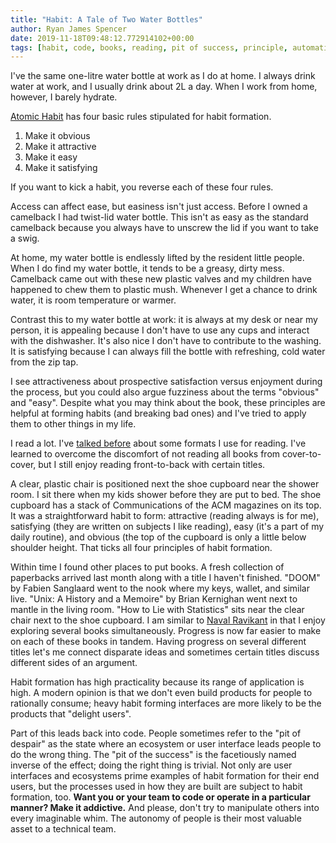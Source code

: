 ```yaml
---
title: "Habit: A Tale of Two Water Bottles"
author: Ryan James Spencer
date: 2019-11-18T09:48:12.772914102+00:00
tags: [habit, code, books, reading, pit of success, principle, automation]
---
```


I've the same one-litre water bottle at work as I do at home. I always drink
water at work, and I usually drink about 2L a day. When I work from home,
however, I barely hydrate.

[Atomic Habit](https://www.goodreads.com/book/show/40121378-atomic-habits) has
four basic rules stipulated for habit formation.

1. Make it obvious
2. Make it attractive
3. Make it easy
4. Make it satisfying

If you want to kick a habit, you reverse each of these four rules.

Access can affect ease, but easiness isn't just access. Before I owned a
camelback I had twist-lid water bottle. This isn't as easy as the standard
camelback because you always have to unscrew the lid if you want to take a swig.

At home, my water bottle is endlessly lifted by the resident little people. When
I do find my water bottle, it tends to be a greasy, dirty mess. Camelback came
out with these new plastic valves and my children have happened to chew them to
plastic mush. Whenever I get a chance to drink water, it is room temperature or
warmer.

Contrast this to my water bottle at work: it is always at my desk or near my
person, it is appealing because I don't have to use any cups and interact with
the dishwasher. It's also nice I don't have to contribute to the washing. It is
satisfying because I can always fill the bottle with refreshing, cold water from
the zip tap.

I see attractiveness about prospective satisfaction versus enjoyment during the
process, but you could also argue fuzziness about the terms "obvious" and "easy".
Despite what you may think about the book, these principles are helpful at
forming habits (and breaking bad ones) and I've tried to apply them to other
things in my life.

I read a lot. I've [talked
before](https://www.justanotherdot.com/posts/pushing-the-boulder.html) about
some formats I use for reading. I've learned to overcome the discomfort of not
reading all books from cover-to-cover, but I still enjoy reading front-to-back
with certain titles.

A clear, plastic chair is positioned next the shoe cupboard near the shower
room. I sit there when my kids shower before they are put to bed. The shoe
cupboard has a stack of Communications of the ACM magazines on its top. It was a
straightforward habit to form: attractive (reading always is for me), satisfying
(they are written on subjects I like reading), easy (it's a part of my daily
routine), and obvious (the top of the cupboard is only a little below shoulder
height. That ticks all four principles of habit formation.

Within time I found other places to put books. A fresh collection of paperbacks
arrived last month along with a title I haven't finished. "DOOM" by Fabien
Sanglaard went to the nook where my keys, wallet, and similar live. "Unix: A
History and a Memoire" by Brian Kernighan went next to mantle in the living
room. "How to Lie with Statistics" sits near the clear chair next to the shoe
cupboard. I am similar to [Naval
Ravikant](https://www.youtube.com/watch?v=3qHkcs3kG44) in that I enjoy exploring
several books simultaneously. Progress is now far easier to make on each of
these books in tandem. Having progress on several different titles let's me
connect disparate ideas and sometimes certain titles discuss different sides of
an argument.

Habit formation has high practicality because its range of application is high.
A modern opinion is that we don't even build products for people to rationally
consume; heavy habit forming interfaces are more likely to be the products that
"delight users".

Part of this leads back into code. People sometimes refer to the "pit of
despair" as the state where an ecosystem or user interface leads people to do
the wrong thing. The "pit of the success" is the facetiously named inverse of
the effect; doing the right thing is trivial. Not only are user interfaces and
ecosystems prime examples of habit formation for their end users, but the
processes used in how they are built are subject to habit formation, too. **Want
you or your team to code or operate in a particular manner? Make it addictive.**
And please, don't try to manipulate others into every imaginable whim. The
autonomy of people is their most valuable asset to a technical team.
